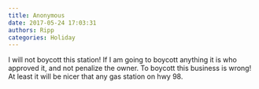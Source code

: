 ```yaml
---
title: Anonymous
date: 2017-05-24 17:03:31
authors: Ripp
categories: Holiday
---
```


 I will not boycott this station! If I am going to boycott anything it is who approved it, and not penalize the owner. To boycott this business is wrong! At least it will be nicer that any gas station on hwy 98.